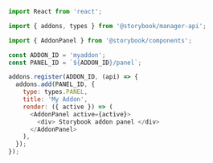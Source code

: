 ```js filename="my-addon/src/manager.js|ts" renderer="common" language="js"
import React from 'react';

import { addons, types } from '@storybook/manager-api';

import { AddonPanel } from '@storybook/components';

const ADDON_ID = 'myaddon';
const PANEL_ID = `${ADDON_ID}/panel`;

addons.register(ADDON_ID, (api) => {
  addons.add(PANEL_ID, {
    type: types.PANEL,
    title: 'My Addon',
    render: ({ active }) => (
      <AddonPanel active={active}>
        <div> Storybook addon panel </div>
      </AddonPanel>
    ),
  });
});
```

